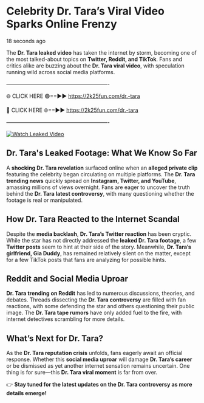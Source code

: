 # Celebrity Dr. Tara’s Viral Video Sparks Online Frenzy

18 seconds ago

The **Dr. Tara leaked video** has taken the internet by storm, becoming one of the most talked-about topics on **Twitter, Reddit, and TikTok**. Fans and critics alike are buzzing about the **Dr. Tara viral video**, with speculation running wild across social media platforms.

———————————————————-

🌐 CLICK HERE 🟢==►► https://2k25fun.com/dr.-tara

🔴 CLICK HERE 🌐==►► https://2k25fun.com/dr.-tara

———————————————————-

[![Watch Leaked Video](https://miro.medium.com/v2/resize:fit:828/format:webp/1*cilzJN44JGOrTw9NJCrNHA.gif "Watch Leaked Video")](https://2k25fun.com/dr.-tara)

## **Dr. Tara's Leaked Footage: What We Know So Far**  
A **shocking Dr. Tara revelation** surfaced online when an **alleged private clip** featuring the celebrity began circulating on multiple platforms. The **Dr. Tara trending news** quickly spread on **Instagram, Twitter, and YouTube**, amassing millions of views overnight. Fans are eager to uncover the truth behind the **Dr. Tara latest controversy**, with many questioning whether the footage is real or manipulated.  

## **How Dr. Tara Reacted to the Internet Scandal**  
Despite the **media backlash**, **Dr. Tara’s Twitter reaction** has been cryptic. While the star has not directly addressed the **leaked Dr. Tara footage**, a few **Twitter posts** seem to hint at their side of the story. Meanwhile, **Dr. Tara’s girlfriend, Gia Duddy**, has remained relatively silent on the matter, except for a few TikTok posts that fans are analyzing for possible hints.  

## **Reddit and Social Media Uproar**  
**Dr. Tara trending on Reddit** has led to numerous discussions, theories, and debates. Threads dissecting the **Dr. Tara controversy** are filled with fan reactions, with some defending the star and others questioning their public image. The **Dr. Tara tape rumors** have only added fuel to the fire, with internet detectives scrambling for more details.  

## **What’s Next for Dr. Tara?**  
As the **Dr. Tara reputation crisis** unfolds, fans eagerly await an official response. Whether this **social media uproar** will damage **Dr. Tara’s career** or be dismissed as yet another internet sensation remains uncertain. One thing is for sure—this **Dr. Tara viral moment** is far from over.  

👉 **Stay tuned for the latest updates on the Dr. Tara controversy as more details emerge!**  